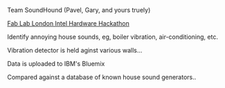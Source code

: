 Team SoundHound (Pavel, Gary, and yours truely)

[Fab Lab London Intel Hardware Hackathon](http://fablablondon.org/events/fab-lab-london-intel-hardware-hackathon/)


Identify annoying house sounds, eg, boiler vibration, air-conditioning, etc.

Vibration detector is held aginst various walls...

Data is uploaded to IBM's Bluemix

Compared against a database of known house sound generators..


